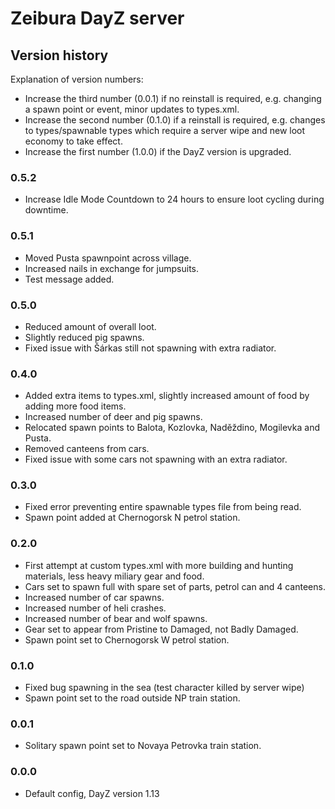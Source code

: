# Zeibura DayZ server

## Version history

Explanation of version numbers:
- Increase the third number (0.0.1) if no reinstall is required, e.g. changing a spawn point or event, minor updates to types.xml.
- Increase the second number (0.1.0) if a reinstall is required, e.g. changes to types/spawnable types which require a server wipe and new loot economy to take effect.
- Increase the first number (1.0.0) if the DayZ version is upgraded.

### 0.5.2

- Increase Idle Mode Countdown to 24 hours to ensure loot cycling during downtime.

### 0.5.1

- Moved Pusta spawnpoint across village.
- Increased nails in exchange for jumpsuits.
- Test message added.

### 0.5.0

- Reduced amount of overall loot.
- Slightly reduced pig spawns.
- Fixed issue with Šárkas still not spawning with extra radiator.

### 0.4.0

- Added extra items to types.xml, slightly increased amount of food by adding more food items.
- Increased number of deer and pig spawns.
- Relocated spawn points to Balota, Kozlovka, Naděždino, Mogilevka and Pusta.
- Removed canteens from cars.
- Fixed issue with some cars not spawning with an extra radiator.

### 0.3.0

- Fixed error preventing entire spawnable types file from being read.
- Spawn point added at Chernogorsk N petrol station.

### 0.2.0

- First attempt at custom types.xml with more building and hunting materials, less heavy miliary gear and food.
- Cars set to spawn full with spare set of parts, petrol can and 4 canteens.
- Increased number of car spawns.
- Increased number of heli crashes.
- Increased number of bear and wolf spawns.
- Gear set to appear from Pristine to Damaged, not Badly Damaged.
- Spawn point set to Chernogorsk W petrol station.

### 0.1.0

- Fixed bug spawning in the sea (test character killed by server wipe)
- Spawn point set to the road outside NP train station.

### 0.0.1

- Solitary spawn point set to Novaya Petrovka train station.

### 0.0.0

- Default config, DayZ version 1.13
